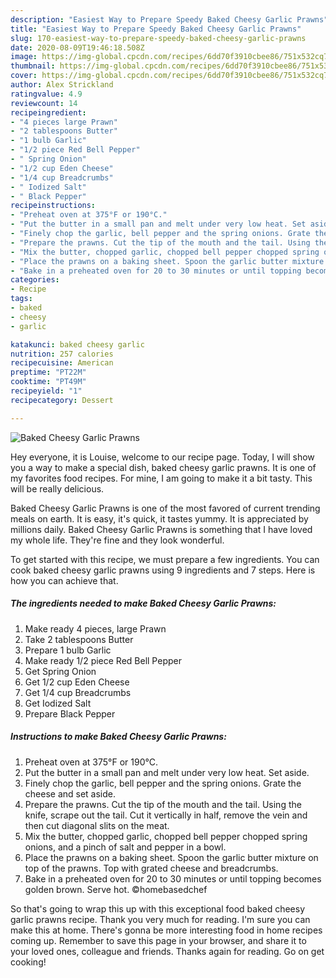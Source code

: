 ```yaml
---
description: "Easiest Way to Prepare Speedy Baked Cheesy Garlic Prawns"
title: "Easiest Way to Prepare Speedy Baked Cheesy Garlic Prawns"
slug: 170-easiest-way-to-prepare-speedy-baked-cheesy-garlic-prawns
date: 2020-08-09T19:46:18.508Z
image: https://img-global.cpcdn.com/recipes/6dd70f3910cbee86/751x532cq70/baked-cheesy-garlic-prawns-recipe-main-photo.jpg
thumbnail: https://img-global.cpcdn.com/recipes/6dd70f3910cbee86/751x532cq70/baked-cheesy-garlic-prawns-recipe-main-photo.jpg
cover: https://img-global.cpcdn.com/recipes/6dd70f3910cbee86/751x532cq70/baked-cheesy-garlic-prawns-recipe-main-photo.jpg
author: Alex Strickland
ratingvalue: 4.9
reviewcount: 14
recipeingredient:
- "4 pieces large Prawn"
- "2 tablespoons Butter"
- "1 bulb Garlic"
- "1/2 piece Red Bell Pepper"
- " Spring Onion"
- "1/2 cup Eden Cheese"
- "1/4 cup Breadcrumbs"
- " Iodized Salt"
- " Black Pepper"
recipeinstructions:
- "Preheat oven at 375°F or 190°C."
- "Put the butter in a small pan and melt under very low heat. Set aside."
- "Finely chop the garlic, bell pepper and the spring onions. Grate the cheese and set aside."
- "Prepare the prawns. Cut the tip of the mouth and the tail. Using the knife, scrape out the tail. Cut it vertically in half, remove the vein and then cut diagonal slits on the meat."
- "Mix the butter, chopped garlic, chopped bell pepper chopped spring onions, and a pinch of salt and pepper in a bowl."
- "Place the prawns on a baking sheet. Spoon the garlic butter mixture on top of the prawns. Top with grated cheese and breadcrumbs."
- "Bake in a preheated oven for 20 to 30 minutes or until topping becomes golden brown. Serve hot. ©homebasedchef"
categories:
- Recipe
tags:
- baked
- cheesy
- garlic

katakunci: baked cheesy garlic 
nutrition: 257 calories
recipecuisine: American
preptime: "PT22M"
cooktime: "PT49M"
recipeyield: "1"
recipecategory: Dessert

---
```



![Baked Cheesy Garlic Prawns](https://img-global.cpcdn.com/recipes/6dd70f3910cbee86/751x532cq70/baked-cheesy-garlic-prawns-recipe-main-photo.jpg)

Hey everyone, it is Louise, welcome to our recipe page. Today, I will show you a way to make a special dish, baked cheesy garlic prawns. It is one of my favorites food recipes. For mine, I am going to make it a bit tasty. This will be really delicious.

Baked Cheesy Garlic Prawns is one of the most favored of current trending meals on earth. It is easy, it's quick, it tastes yummy. It is appreciated by millions daily. Baked Cheesy Garlic Prawns is something that I have loved my whole life. They're fine and they look wonderful.




To get started with this recipe, we must prepare a few ingredients. You can cook baked cheesy garlic prawns using 9 ingredients and 7 steps. Here is how you can achieve that.

<!--inarticleads1-->

##### The ingredients needed to make Baked Cheesy Garlic Prawns:

1. Make ready 4 pieces, large Prawn
1. Take 2 tablespoons Butter
1. Prepare 1 bulb Garlic
1. Make ready 1/2 piece Red Bell Pepper
1. Get  Spring Onion
1. Get 1/2 cup Eden Cheese
1. Get 1/4 cup Breadcrumbs
1. Get  Iodized Salt
1. Prepare  Black Pepper




<!--inarticleads2-->

##### Instructions to make Baked Cheesy Garlic Prawns:

1. Preheat oven at 375°F or 190°C.
1. Put the butter in a small pan and melt under very low heat. Set aside.
1. Finely chop the garlic, bell pepper and the spring onions. Grate the cheese and set aside.
1. Prepare the prawns. Cut the tip of the mouth and the tail. Using the knife, scrape out the tail. Cut it vertically in half, remove the vein and then cut diagonal slits on the meat.
1. Mix the butter, chopped garlic, chopped bell pepper chopped spring onions, and a pinch of salt and pepper in a bowl.
1. Place the prawns on a baking sheet. Spoon the garlic butter mixture on top of the prawns. Top with grated cheese and breadcrumbs.
1. Bake in a preheated oven for 20 to 30 minutes or until topping becomes golden brown. Serve hot. ©homebasedchef




So that's going to wrap this up with this exceptional food baked cheesy garlic prawns recipe. Thank you very much for reading. I'm sure you can make this at home. There's gonna be more interesting food in home recipes coming up. Remember to save this page in your browser, and share it to your loved ones, colleague and friends. Thanks again for reading. Go on get cooking!
